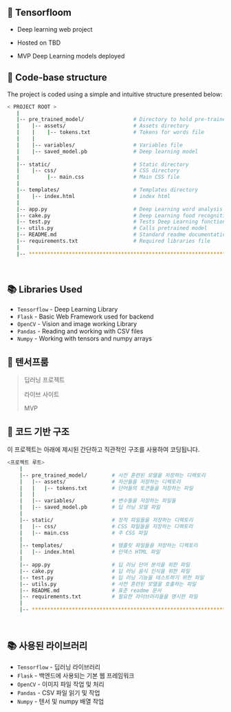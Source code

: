 ## 🤖 Tensorfloom

- Deep learning web project  

- Hosted on TBD

- MVP Deep Learning models deployed

## 📂 Code-base structure

The project is coded using a simple and intuitive structure presented below:

```bash
< PROJECT ROOT >
   |
   |-- pre_trained_model/                # Directory to hold pre-trained model
   |    |-- assets/                      # Assets directory 
   |    |    |-- tokens.txt              # Tokens for words file         
   |    |
   |    |-- variables/                   # Variables file        
   |    |-- saved_model.pb               # Deep learning model
   |
   |-- static/                           # Static directory
   |    |-- css/                         # CSS directory                     
   |         |-- main.css                # Main CSS file  
   |
   |-- templates/                        # Templates directory
   |    |-- index.html                   # index html
   |
   |-- app.py                            # Deep Learning word analysis
   |-- cake.py                           # Deep Learning food recognition
   |-- test.py                           # Tests Deep Learning function
   |-- utils.py                          # Calls pretrained model
   |-- README.md                         # Standard readme documentation
   |-- requirements.txt                  # Required libraries file
   |
   |-- ************************************************************************
```

<br />

## 📚 Libraries Used

- `Tensorflow` - Deep Learning Library
- `Flask` - Basic Web Framework used for backend
- `OpenCV` - Vision and image working Library
- `Pandas` - Reading and working with CSV files
- `Numpy` - Working with tensors and numpy arrays

## 🤖 텐서프룸

> 딥러닝 프로젝트
>
> 라이브 사이트
>
> MVP

## 📂 코드 기반 구조

이 프로젝트는 아래에 제시된 간단하고 직관적인 구조를 사용하여 코딩됩니다.

```bash
<프로젝트 루트>
    |
    |-- pre_trained_model/        # 사전 훈련된 모델을 저장하는 디렉토리
    |   |-- assets/               # 자산들을 저장하는 디렉토리
    |   |   |-- tokens.txt        # 단어들의 토큰들을 저장하는 파일
    |   |
    |   |-- variables/            # 변수들을 저장하는 파일들
    |   |-- saved_model.pb        # 딥 러닝 모델 파일
    |
    |-- static/                   # 정적 파일들을 저장하는 디렉토리
    |   |-- css/                  # CSS 파일들을 저장하는 디렉토리
    |   |-- main.css              # 주 CSS 파일
    |
    |-- templates/                # 템플릿 파일들을 저장하는 디렉토리
    |   |-- index.html            # 인덱스 HTML 파일
    |
    |-- app.py                    # 딥 러닝 단어 분석을 위한 파일
    |-- cake.py                   # 딥 러닝 음식 인식을 위한 파일
    |-- test.py                   # 딥 러닝 기능을 테스트하기 위한 파일
    |-- utils.py                  # 사전 훈련된 모델을 호출하는 파일
    |-- README.md                 # 표준 readme 문서
    |-- requirements.txt          # 필요한 라이브러리들을 명시한 파일
    |
    |-- ************************************************************************
```

<br />

## 📚 사용된 라이브러리

- `Tensorflow` - 딥러닝 라이브러리
- `Flask` - 백엔드에 사용되는 기본 웹 프레임워크
- `OpenCV` - 이미지 파일 작업 및 처리
- `Pandas` - CSV 파일 읽기 및 작업
- `Numpy` - 텐서 및 numpy 배열 작업
